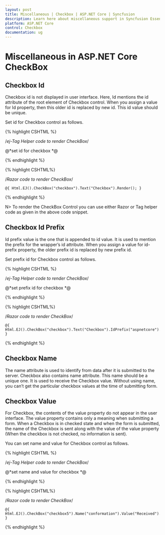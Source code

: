```yaml
---
layout: post
title: Miscellaneous | Checkbox | ASP.NET Core | Syncfusion
description: Learn here about miscellaneous support in Syncfusion Essential ASP.NET Core CheckBox Control, its elements, and more.
platform: ASP.NET Core
control: Checkbox
documentation: ug
---
```


# Miscellaneous in ASP.NET Core CheckBox

## Checkbox Id

Checkbox id is not displayed in user interface. Here, Id mentions the id attribute of the root element of Checkbox control. When you assign a value for Id property, then this older id is replaced by new id. This id value should be unique. 

Set id for Checkbox control as follows.



{% highlight CSHTML %}

/*ej-Tag Helper code to render CheckBox*/

@*set id for checkbox *@

<ej-check-box id="checkbox" text="Checkbox" />

{% endhighlight %}

{% highlight CSHTML%}

/*Razor code to render CheckBox*/

    @{ Html.EJ().CheckBox("checkbox").Text("Checkbox").Render(); }

{% endhighlight %}

N> To render the CheckBox Control you can use either Razor or Tag helper code as given in the above code snippet.

## Checkbox Id Prefix

Id prefix value is the one that is appended to id value. It is used to mention the prefix for the wrapper’s id attribute. When you assign a value for id-prefix property, the older prefix id is replaced by new prefix id. 

Set prefix id for Checkbox control as follows.



{% highlight CSHTML %}

/*ej-Tag Helper code to render CheckBox*/

@*set prefix id for checkbox *@

<ej-check-box id="checkbox"  text="Checkbox" id-prefix="aspnetcore"/>

{% endhighlight %}

{% highlight CSHTML%}

/*Razor code to render CheckBox*/

    @{ Html.EJ().CheckBox("checkbox").Text("Checkbox").IdPrefix("aspnetcore").Render(); }

{% endhighlight %}


## Checkbox Name

The name attribute is used to identify from data after it is submitted to the server. Checkbox also contains name attribute. This name should be a unique one. It is used to receive the Checkbox value. Without using name, you can’t get the particular checkbox values at the time of submitting form.

## Checkbox Value

For Checkbox, the contents of the value property do not appear in the user interface. The value property contains only a meaning when submitting a form. When a Checkbox is in checked state and when the form is submitted, the name of the Checkbox is sent along with the value of the value property (When the checkbox is not checked, no information is sent).

You can set name and value for Checkbox control as follows.



{% highlight CSHTML %}

/*ej-Tag Helper code to render CheckBox*/

@*set name and value for checkbox *@

   <ej-check-box id="checkbox" name="conformation" value="Received"/>

{% endhighlight %}



{% highlight CSHTML%}

/*Razor code to render CheckBox*/

    @{ Html.EJ().CheckBox("checkbox5").Name("conformation").Value("Received").Render(); }

{% endhighlight %}








